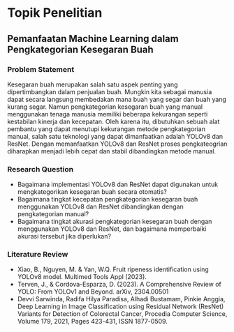 # Topik Penelitian
## Pemanfaatan Machine Learning dalam Pengkategorian Kesegaran Buah
### Problem Statement
Kesegaran buah merupakan salah satu aspek penting yang dipertimbangkan dalam penjualan buah. Mungkin kita sebagai manusia dapat secara langsung membedakan mana buah yang segar dan buah yang kurang segar. Namun pengkategorian kesegaran buah yang manual menggunakan tenaga manusia memiliki beberapa kekurangan seperti kestabilan kinerja dan kecepatan. Oleh karena itu, dibutuhkan sebuah alat pembantu yang dapat menutupi kekurangan metode pengkategorian manual, salah satu teknologi yang dapat dimanfaatkan adalah YOLOv8 dan ResNet. Dengan memanfaatkan YOLOv8 dan ResNet proses pengkateogrian diharapkan menjadi lebih cepat dan stabil dibandingkan metode manual.
### Research Question
- Bagaimana implementasi YOLOv8 dan ResNet dapat digunakan untuk mengkategorikan kesegaran buah secara otomatis?
- Bagaimana tingkat kecepatan pengkategorian kesegaran buah menggunakan YOLOv8 dan ResNet dibandingkan dengan pengkategorian manual?
- Bagaimana tingkat akurasi pengkategorian kesegaran buah dengan menggunakan YOLOv8 dan ResNet, dan bagaimana memperbaiki akurasi tersebut jika diperlukan?
### Literature Review
- Xiao, B., Nguyen, M. & Yan, W.Q. Fruit ripeness identification using YOLOv8 model. Multimed Tools Appl (2023).
- Terven, J., & Cordova-Esparza, D. (2023). A Comprehensive Review of YOLO: From YOLOv1 and Beyond. arXiv, 2304.00501
- Devvi Sarwinda, Radifa Hilya Paradisa, Alhadi Bustamam, Pinkie Anggia, Deep Learning in Image Classification using Residual Network (ResNet) Variants for Detection of Colorectal Cancer, Procedia Computer Science, Volume 179, 2021, Pages 423-431, ISSN 1877-0509.
